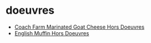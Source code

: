 # doeuvres

 * [Coach Farm Marinated Goat Cheese Hors Doeuvres](index/c/coach-farm-marinated-goat-cheese-hors-doeuvres-10073.json)
 * [English Muffin Hors Doeuvres](index/e/english-muffin-hors-doeuvres.json)
